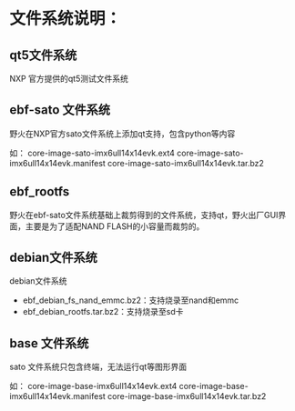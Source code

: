 

# 文件系统说明：

## qt5文件系统
NXP 官方提供的qt5测试文件系统

## ebf-sato 文件系统
野火在NXP官方sato文件系统上添加qt支持，包含python等内容

如：
core-image-sato-imx6ull14x14evk.ext4
core-image-sato-imx6ull14x14evk.manifest
core-image-sato-imx6ull14x14evk.tar.bz2

## ebf_rootfs
野火在ebf-sato文件系统基础上裁剪得到的文件系统，支持qt，野火出厂GUI界面，主要是为了适配NAND FLASH的小容量而裁剪的。

## debian文件系统
debian文件系统
- ebf_debian_fs_nand_emmc.bz2：支持烧录至nand和emmc
- ebf_debian_rootfs.tar.bz2：支持烧录至sd卡

## base 文件系统
sato 文件系统只包含终端，无法运行qt等图形界面

如：
core-image-base-imx6ull14x14evk.ext4
core-image-base-imx6ull14x14evk.manifest
core-image-base-imx6ull14x14evk.tar.bz2





